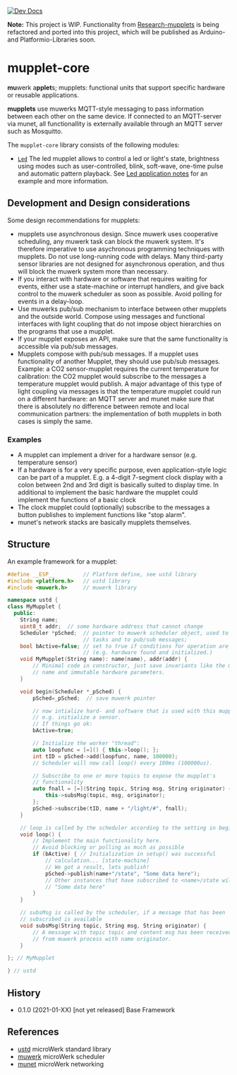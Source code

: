 [![Dev Docs](https://img.shields.io/badge/docs-dev-blue.svg)](https://muwerk.github.io/mupplet-core/docs/index.html)

**Note:** This project is WIP. Functionality from [Research-mupplets](https://github.com/muwerk/Research-mupplets) is being
refactored and ported into this project, which will be published as Arduino- and Platformio-Libraries soon.

mupplet-core
============

**mu**werk a**pplet**s; mupplets: functional units that support specific hardware or reusable applications.

**mupplets** use muwerks MQTT-style messaging to pass information between each other on the same device. If connected to an MQTT-server via munet, all functionallity is externally available through an MQTT server such as Mosquitto.

The `mupplet-core` library consists of the following modules:

* [`Led`](https://muwerk.github.io/mupplet-core/docs/classustd_1_1Led.html) The led mupplet allows to control a led or light's state, brightness using modes such as user-controlled, blink, soft-wave, one-time pulse and automatic pattern playback. See [Led application notes](https://github.com/muwerk/mupplet-core/blob/master/extras/led-notes.md) for an example and more information.

Development and Design considerations
-------------------------------------

Some design recommendations for mupplets:

* mupplets use asynchronous design. Since muwerk uses cooperative scheduling, any
muwerk task can block the muwerk system. It's therefore imperative to use asychronous
programming techniques with mupplets. Do not use long-running code with delays. Many
third-party sensor libraries are not designed for asynchronous operation, and thus
will block the muwerk system more than necessary.
* If you interact with hardware or software that requires waiting for events, either
use a state-machine or interrupt handlers, and give back control to the muwerk scheduler as soon as possible. Avoid polling for events in a delay-loop.
* Use muwerks pub/sub mechanism to interface between other mupplets and the outside
world. Compose using messages and functional interfaces with light coupling that do not impose object hierarchies on the programs that use a mupplet.
* If your mupplet exposes an API, make sure that the same functionality is accessible via pub/sub messages.
* Mupplets compose with pub/sub messages. If a mupplet uses functionality of another
Mupplet, they should use pub/sub messages. Example: a CO2 sensor-mupplet requires the current
temperature for calibration: the CO2 mupplet would subscribe to the messages a temperature
mupplet would publish. A major advantage of this type of light coupling via messages is
that the temperature mupplet could run on a different hardware: an MQTT server and munet
make sure that there is absolutely no difference between remote and local communication
partners: the implementation of both mupplets in both cases is simply the same.

### Examples

* A mupplet can implement a driver for a hardware sensor (e.g. temperature sensor)
* If a hardware is for a very specific purpose, even application-style logic can be
  part of a mupplet. E.g. a 4-digit 7-segment clock display with a colon between
  2nd and 3rd digit is basically suited to display time. In additional to implement
  the basic hardware the mupplet could implement the functions of a basic clock
* The clock mupplet could (optionally) subscribe to the messages a button publishes
  to implement functions like "stop alarm".
* munet's network stacks are basically mupplets themselves.

Structure
---------

An example framework for a mupplet:

```c++
#define __ESP__         // Platform define, see ustd library
#include <platform.h>   // ustd library
#include <muwerk.h>     // muwerk library

namespace ustd {
class MyMupplet {
  public:
    String name;
    uint8_t addr;  // some hardware address that cannot change
    Scheduler *pSched;  // pointer to muwerk scheduler object, used to start 
                        // tasks and to pub/sub messages;
    bool bActive=false; // set to true if conditions for operation are met 
                        // (e.g. hardware found and initialized.)
    void MyMupplet(String name): name(name), addr(addr) {
        // Minimal code in constructor, just save invariants like the mupplet's
        // name and immutable hardware parameters.
    }

    void begin(Scheduler *_pSched) {
        pSched=_pSched;  // save muwerk pointer

        // now intialize hard- and software that is used with this mupplet,
        // e.g. initialize a sensor. 
        // If things go ok:
        bActive=true;

        // Initialize the worker "thread":
        auto loopfunc = [=]() { this->loop(); };
        int tID = pSched->add(loopfunc, name, 100000);  
        // Scheduler will now call loop() every 100ms (100000us).

        // Subscribe to one or more topics to expose the mupplet's 
        // functionality
        auto fnall = [=](String topic, String msg, String originator) {
            this->subsMsg(topic, msg, originator);
        };
        pSched->subscribe(tID, name + "/light/#", fnall);
    }

    // loop is called by the scheduler according to the setting in begin()
    void loop() {
        // Implement the main functionality here.
        // Avoid blocking or polling as much as possible 
        if (bActive) { // Initialization in setup() was successful
            // calculation... [state-machine]
            // We got a result, lets publish!
            pSched->publish(name+"/state", "Some data here");
            // Other instances that have subscribed to <name>/state will receive
            // "Some data here"
        }
    }

    // subsMsg is called by the scheduler, if a message that has been 
    // subscribed is available
    void subsMsg(String topic, String msg, String originator) {
        // A message with topic topic and content msg has been received
        // from muwerk process with name originator.
    }

}; // MyMupplet

} // ustd
```


History
-------
- 0.1.0 (2021-01-XX) [not yet released] Base Framework

References
----------

- [ustd](https://github.com/muwerk/ustd) microWerk standard library
- [muwerk](https://github.com/muwerk/muwerk) microWerk scheduler
- [munet](https://github.com/muwerk/muwerk) microWerk networking
